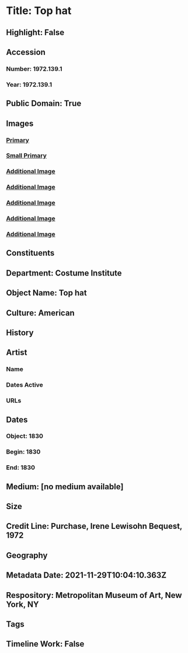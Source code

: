 # Title: Top hat
## Highlight: False
## Accession
### Number: 1972.139.1
### Year: 1972.139.1
## Public Domain: True
## Images
### [Primary](https://images.metmuseum.org/CRDImages/ci/original/1972.139.1_F.jpg)
### [Small Primary](https://images.metmuseum.org/CRDImages/ci/web-large/1972.139.1_F.jpg)
### [Additional Image](https://images.metmuseum.org/CRDImages/ci/original/263052_1981.210.4.jpg)
### [Additional Image](https://images.metmuseum.org/CRDImages/ci/original/1972.139.1_S.jpg)
### [Additional Image](https://images.metmuseum.org/CRDImages/ci/original/1972.139.1_B.jpg)
### [Additional Image](https://images.metmuseum.org/CRDImages/ci/original/1972.139.1_Tp.jpg)
### [Additional Image](https://images.metmuseum.org/CRDImages/ci/original/1972.139.1_label.jpg)
## Constituents
## Department: Costume Institute
## Object Name: Top hat
## Culture: American
## History
## Artist
### Name
### Dates Active
### URLs
## Dates
### Object: 1830
### Begin: 1830
### End: 1830
## Medium: [no medium available]
## Size
## Credit Line: Purchase, Irene Lewisohn Bequest, 1972
## Geography
## Metadata Date: 2021-11-29T10:04:10.363Z
## Respository: Metropolitan Museum of Art, New York, NY
## Tags
## Timeline Work: False